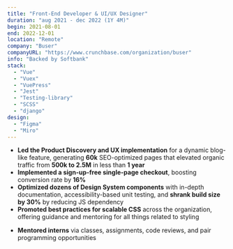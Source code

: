 ```yaml
---
title: "Front-End Developer & UI/UX Designer"
duration: "aug 2021 - dec 2022 (1Y 4M)"
begin: 2021-08-01
end: 2022-12-01
location: "Remote"
company: "Buser"
companyURL: "https://www.crunchbase.com/organization/buser"
info: "Backed by Softbank"
stack:
  - "Vue"
  - "Vuex"
  - "VuePress"
  - "Jest"
  - "Testing-library"
  - "SCSS"
  - "django"
design:
  - "Figma"
  - "Miro"
---
```


- **Led the Product Discovery and UX implementation** for a dynamic blog-like feature, generating **60k** SEO-optimized pages that elevated organic traffic from **500k to 2.5M** in less than **1 year**
- **Implemented a sign-up-free single-page checkout**, boosting conversion rate by **16%**
- **Optimized dozens of Design System components** with in-depth documentation, accessibility-based unit testing, and **shrank build size by 30%** by reducing JS dependency
- **Promoted best practices for scalable CSS** across the organization, offering guidance and mentoring for all things related to styling
<!-- - **Executed numerous end-to-end Design-Implementation tasks**, either designing with Figma or directly with code for quick delivery -->
<!-- - **Wrote and advocated for thorough Pull Requests and Code Reviews**, fostering alignment on consistent best practices among other teams through my influence -->
- **Mentored interns** via classes, assignments, code reviews, and pair programming opportunities